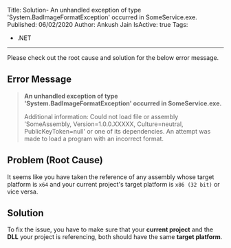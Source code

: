 Title: Solution- An unhandled exception of type 'System.BadImageFormatException' occurred in SomeService.exe.
Published: 06/02/2020
Author: Ankush Jain
IsActive: true
Tags:
  - .NET
---
Please check out the root cause and solution for the below error message.

## Error Message

> **An unhandled exception of type 'System.BadImageFormatException' occurred in SomeService.exe.**
> 
>  Additional information: Could not load file or assembly 'SomeAssembly, Version=1.0.0.XXXXX, Culture=neutral, PublicKeyToken=null' or one of its dependencies. An attempt was made to load a program with an incorrect format.

## Problem (Root Cause)
It seems like you have taken the reference of any assembly whose target platform is `x64` and your current project's target platform is `x86 (32 bit)` or vice versa.

## Solution
To fix the issue, you have to make sure that your **current project** and the **DLL** your project is referencing, both should have the same **target platform**.